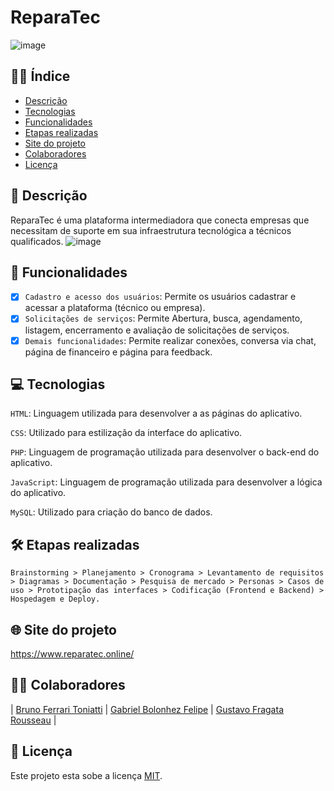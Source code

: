 # ReparaTec
![image](https://github.com/user-attachments/assets/af75fd7a-888a-4518-ad9b-ded3064354b5)

## ✍🏼 Índice

* [Descrição](#Descrição)
* [Tecnologias](#Tecnologias)
* [Funcionalidades](#Funcionalidades)
* [Etapas realizadas](#Etapas-realizadas)
* [Site do projeto](#site-do-projeto)
* [Colaboradores](#Colaboradores)
* [Licença](#Licença)

## 📑 Descrição

ReparaTec é uma plataforma intermediadora que conecta empresas que necessitam de suporte em sua infraestrutura tecnológica a técnicos qualificados.
![image](https://github.com/user-attachments/assets/a63a2ec1-69bb-4ff7-bf31-9e47dcbe17e8)

## 🎯 Funcionalidades

- [x] `Cadastro e acesso dos usuários`: Permite os usuários cadastrar e acessar a plataforma (técnico ou empresa). <br>
- [x] `Solicitações de serviços`: Permite Abertura, busca, agendamento, listagem, encerramento e avaliação de solicitações de serviços. <br>
- [x] `Demais funcionalidades`: Permite realizar conexões, conversa via chat, página de financeiro e página para feedback. 

## 💻 Tecnologias 

`HTML`: Linguagem utilizada para desenvolver a as páginas do aplicativo.

`CSS`: Utilizado para estilização da interface do aplicativo.

`PHP`: Linguagem de programação utilizada para desenvolver o back-end do aplicativo.

`JavaScript`: Linguagem de programação utilizada para desenvolver a lógica do aplicativo.

`MySQL`: Utilizado para criação do banco de dados.

## 🛠️ Etapas realizadas

```
Brainstorming > Planejamento > Cronograma > Levantamento de requisitos > Diagramas > Documentação > Pesquisa de mercado > Personas > Casos de uso > Prototipação das interfaces > Codificação (Frontend e Backend) > Hospedagem e Deploy.
```

## 🌐 Site do projeto

https://www.reparatec.online/

## 👨‍💻 Colaboradores

| [Bruno Ferrari Toniatti](https://github.com/BrunoToniatti) | [Gabriel Bolonhez Felipe](https://github.com/Gabolonhez) | [Gustavo Fragata Rousseau](https://github.com/fr4agata) | 

## 🚧 Licença

Este projeto esta sobe a licença [MIT](./LICENSE).

